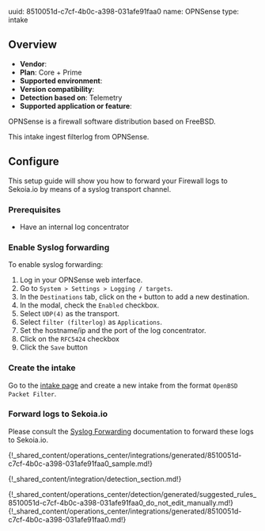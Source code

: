 uuid: 8510051d-c7cf-4b0c-a398-031afe91faa0
name: OPNSense
type: intake

## Overview
- **Vendor**:
- **Plan**: Core + Prime
- **Supported environment**:
- **Version compatibility**:
- **Detection based on**: Telemetry
- **Supported application or feature**:

OPNSense is a firewall software distribution based on FreeBSD.

This intake ingest filterlog from OPNSense.



## Configure

This setup guide will show you how to forward your Firewall logs
to Sekoia.io by means of a syslog transport channel.

### Prerequisites

- Have an internal log concentrator

### Enable Syslog forwarding

To enable syslog forwarding:

1. Log in your OPNSense web interface.
2. Go to `System > Settings > Logging / targets`.
3. In the `Destinations` tab, click on the `+` button to add a new destination.
4. In the modal, check the `Enabled` checkbox.
5. Select `UDP(4)` as the transport.
6. Select `filter (filterlog)` as `Applications`.
7. Set the hostname/ip and the port of the log concentrator.
8. Click on the `RFC5424` checkbox
9. Click the `Save` button


### Create the intake

Go to the [intake page](https://app.sekoia.io/operations/intakes) and create a new intake from the format `OpenBSD Packet Filter`.

### Forward logs to Sekoia.io

Please consult the [Syslog Forwarding](../../../ingestion_methods/sekoiaio_forwarder/) documentation to forward these logs to Sekoia.io.






{!_shared_content/operations_center/integrations/generated/8510051d-c7cf-4b0c-a398-031afe91faa0_sample.md!}


{!_shared_content/integration/detection_section.md!}

{!_shared_content/operations_center/detection/generated/suggested_rules_8510051d-c7cf-4b0c-a398-031afe91faa0_do_not_edit_manually.md!}
{!_shared_content/operations_center/integrations/generated/8510051d-c7cf-4b0c-a398-031afe91faa0.md!}

